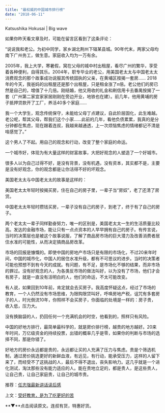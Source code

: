 ```yaml
---
title: "最权威的中国城市排行榜"
date: "2018-06-11"
---
```


Katsushika Hokusai | Big wave

如果你昨天看文章及时，可能在留言区看到了这条评论：

“说说我和老公。为初中同学，家乡湖北荆州下辖某县城。90年代末，两家父母均南下广州务工，做生意。家庭收入均为一万有余。

2005年，我上大学，寒暑假，窝在父母的城中村出租屋，看尽广州的繁华，享受着各种便利，自得其乐。2004年，职专毕业的老公，用美国老太太与中国老太太消费观念的那个故事成功说服其传统固执的父亲，在黄埔区按揭一套房…… 2018年的今天，我爸妈的出租屋还是那个出租屋，只是租金涨了n倍。老公他们的房已然是自己的，增值了十几倍。刚结婚，他又用收的礼金和刷信用卡去番禺按揭了一套（广州第二家宜家家居刚刚在旁边开业，地铁也在建）。前几年，他用黄埔的房子抵押贷款开了工厂，养活40多个家庭……

我一个大学生，观念传统保守，未能给父母丁点建议，自此阶层固化，此生难越。老公呢，帮其父母，帮我们这个小家……此前的几年，看他负债累累，我真的是分分钟都在焦虑，现在跟着连叔，我越来越通透，上一次烦恼焦虑的情绪都记不清是啥感觉了。”

这个男人了不起。用自己的观念和行动，改变了整个家庭的命运。

一个城市好，体现为有大量这样的财富故事，大把好观念的人塑造了一个好城市。

很多人以为自己过得不好，是没有背景，没有机遇，没有资本，其实都不是，主要是没有好观念，你的观念都是让你活得不好的坏观念。

美国老太太与中国老太太的故事是这样的：

美国老太太年轻时按揭买房，住在自己的房子里，一辈子当“房奴”，老了还清了房贷。

中国老太太年轻时攒钱买房，一辈子没有自己的房子，到老了，终于有了自己的房子。

两个老太太一辈子同样勤奋努力，唯一的区别是，美国老太太一生的生活质量比较高。发达的金融市场，能让只有一点点资本的人早早拥有自己的房子。有传言说，当时的决策层也是被这个故事说服，了解了商品房市场的巨大潜力及改善消费者居住水准的可能性，从而决定搞商品房改革。

市场的回报是慷慨的。即使中国的房地产市场只是有限的市场化，不过20来年时间，中国的城市化，中国人的居住水准升级，都有不可思议的进步。当时的决策者可能也预想不到有今天的成就。有问题，有不足，是市场化不够的结果，而非市场的罪过。没有好观念的人，为各类反市场的做法叫好，以为没有了市场，他们才会有房子，就是一直没有活明白的人，他们的命运，不太可能改变。

有人说，如果回到10年前，肯定就会去买房子。我高度怀疑这点，经过了市场的教育，一个人仍然没有市场思维，为限购限贷叫好，呼唤房地产税，诅咒有多套房子的人，时光倒流10年，你照样不会买房子，你面临的处境是一样的：房子贵，收入低，压力大。

没有换脑袋的人，扔回任何一个充满机会的时空，他看到的，照样只有风险。

中国的好地方排行，最简单最科学的，就是房价排行榜，越贵的地方越好。20来年时间，万亿级资金的持续投票，出错的概率几乎是零，如果你的判断与市场的选择不同，那是你错了。

好地方的房价永远都是贵的，永远都让买的人充满了压力与焦虑。贵是个筛选机制，通过房价挑选更好的新鲜血液，有远见，有行动，能承受压力，这样的人留下来了，而经受不了这挑战的人，最后不得不退出，丧失影响力。这几乎就是一个进化测试，淘汰那些没有能力适应的人。能在贵地立足的，都是贵人，是这些贵人，让自己贵，让自己家庭贵，让自己的城市贵。

推荐：[任志强最新讲话读后感](http://mp.weixin.qq.com/s?__biz=MjM5NDU0Mjk2MQ==&mid=2651622691&idx=1&sn=9d3c4925a9bb78bb02b01e48508dc01a&chksm=bd7e093d8a09802be27a171210f38dedd83244adba706eee861140cf3ee2473917c6e845d62c&scene=21#wechat_redirect)

上文：[受好教育，是为了吃更好的苦](http://mp.weixin.qq.com/s?__biz=MjM5NDU0Mjk2MQ==&mid=2651628247&idx=1&sn=afe85f04bcc9357599461506422f11d1&chksm=bd7e26c98a09afdff740fad0b26951277f8903ec5b61c37c90dbd1e2880d79115e07bf7a4a2d&scene=21#wechat_redirect)

**▼**点击阅读原文。连叔有货，特惠好货。
